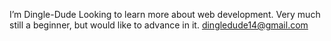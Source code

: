 I’m Dingle-Dude
Looking to learn more about web development. Very much still a beginner, but would like to advance in it.
dingledude14@gmail.com

